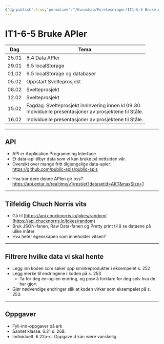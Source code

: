 ```yaml
---
{"dg-publish":true,"permalink":"/Kunnskap/Forelesninger/IT1-6-5 Bruke APIer/","title":"IT1-6-5 Bruke APIer","tags":["it1","forelesning"]}
---
```



# IT1-6-5 Bruke APIer

| Dag   | Tema                    |
| ----- | ----------------------- |
| 25.01 | 6.4 Data APIer          |
| 29.01 | 6.5 localStorage        |
| 01.02      | 6.5 localStorage og databaser                        |
| 05.02 | Oppstart Svelteprosjekt        |
| 08.02 | Svelteprosjekt |
| 12.02 | Svelteprosjekt          |
| 15.02 | Fagdag. Svelteprosjekt innlevering innen kl 09.30.<br>Individuelle presentasjoner av prosjektene til Ståle.          |
| 16.02      | Individuelle presentasjoner av prosjektene til Ståle.                        |

---
## API

- API er Application Programming Interface
- Et data-api tilbyr data som vi kan bruke på nettsiden vår.
- Oversikt over mange fritt tilgjengelige data-apier: <https://github.com/public-apis/public-apis> 
* Hva tror dere denne APIen gir oss? <https://api.entur.io/realtime/v1/rest/et?datasetId=AKT&maxSize=1>
---
## Tilfeldig Chuch Norris vits
* Gå til [https://api.chucknorris.io/jokes/random](https://api.chucknorris.io/jokes/random)
* Bruk JSON-fanen, Raw Data-fanen og Pretty print til å se dataene på ulike måter
* Hva heter egenskapen som inneholder vitsen?

---
## Filtrere hvilke data vi skal hente
- Legg inn koden som søker opp sminkeprodukter i eksempelet s. 252
- Legg merke til endringene i koden på s. 253
	- Ta for deg en-og-en endring, og prøv å forklare for deg selv hva de har gjort
- Gjør nødvendige endringer slik at koden virker som eksempelet på s. 253.


---
## Oppgaver
- Fyll-inn-oppgaver på ark
- Samlet klasse: 6.21 s. 268.
- Individuelt: 6.22a–c. Oppgave d kan være vanskelig.